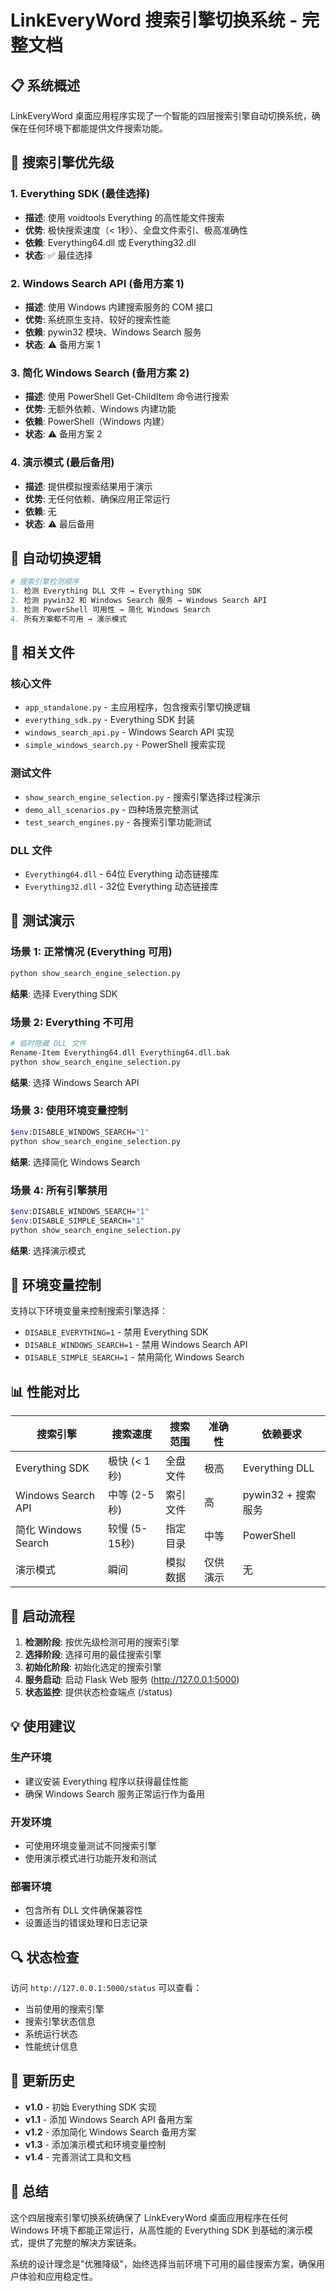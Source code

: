 # LinkEveryWord 搜索引擎切换系统 - 完整文档

## 📋 系统概述

LinkEveryWord 桌面应用程序实现了一个智能的四层搜索引擎自动切换系统，确保在任何环境下都能提供文件搜索功能。

## 🎯 搜索引擎优先级

### 1. Everything SDK (最佳选择)
- **描述**: 使用 voidtools Everything 的高性能文件搜索
- **优势**: 极快搜索速度（< 1秒）、全盘文件索引、极高准确性
- **依赖**: Everything64.dll 或 Everything32.dll
- **状态**: ✅ 最佳选择

### 2. Windows Search API (备用方案 1)
- **描述**: 使用 Windows 内建搜索服务的 COM 接口
- **优势**: 系统原生支持、较好的搜索性能
- **依赖**: pywin32 模块、Windows Search 服务
- **状态**: ⚠️ 备用方案 1

### 3. 简化 Windows Search (备用方案 2)  
- **描述**: 使用 PowerShell Get-ChildItem 命令进行搜索
- **优势**: 无额外依赖、Windows 内建功能
- **依赖**: PowerShell（Windows 内建）
- **状态**: ⚠️ 备用方案 2

### 4. 演示模式 (最后备用)
- **描述**: 提供模拟搜索结果用于演示
- **优势**: 无任何依赖、确保应用正常运行
- **依赖**: 无
- **状态**: ⚠️ 最后备用

## 🔄 自动切换逻辑

```python
# 搜索引擎检测顺序
1. 检测 Everything DLL 文件 → Everything SDK
2. 检测 pywin32 和 Windows Search 服务 → Windows Search API  
3. 检测 PowerShell 可用性 → 简化 Windows Search
4. 所有方案都不可用 → 演示模式
```

## 📁 相关文件

### 核心文件
- `app_standalone.py` - 主应用程序，包含搜索引擎切换逻辑
- `everything_sdk.py` - Everything SDK 封装
- `windows_search_api.py` - Windows Search API 实现
- `simple_windows_search.py` - PowerShell 搜索实现

### 测试文件
- `show_search_engine_selection.py` - 搜索引擎选择过程演示
- `demo_all_scenarios.py` - 四种场景完整测试
- `test_search_engines.py` - 各搜索引擎功能测试

### DLL 文件
- `Everything64.dll` - 64位 Everything 动态链接库
- `Everything32.dll` - 32位 Everything 动态链接库

## 🧪 测试演示

### 场景 1: 正常情况 (Everything 可用)
```bash
python show_search_engine_selection.py
```
**结果**: 选择 Everything SDK

### 场景 2: Everything 不可用
```bash
# 临时隐藏 DLL 文件
Rename-Item Everything64.dll Everything64.dll.bak
python show_search_engine_selection.py
```
**结果**: 选择 Windows Search API

### 场景 3: 使用环境变量控制
```bash
$env:DISABLE_WINDOWS_SEARCH="1"
python show_search_engine_selection.py  
```
**结果**: 选择简化 Windows Search

### 场景 4: 所有引擎禁用
```bash
$env:DISABLE_WINDOWS_SEARCH="1"
$env:DISABLE_SIMPLE_SEARCH="1"
python show_search_engine_selection.py
```
**结果**: 选择演示模式

## 🔧 环境变量控制

支持以下环境变量来控制搜索引擎选择：

- `DISABLE_EVERYTHING=1` - 禁用 Everything SDK
- `DISABLE_WINDOWS_SEARCH=1` - 禁用 Windows Search API  
- `DISABLE_SIMPLE_SEARCH=1` - 禁用简化 Windows Search

## 📊 性能对比

| 搜索引擎 | 搜索速度 | 搜索范围 | 准确性 | 依赖要求 |
|----------|----------|----------|--------|----------|
| Everything SDK | 极快 (< 1秒) | 全盘文件 | 极高 | Everything DLL |
| Windows Search API | 中等 (2-5秒) | 索引文件 | 高 | pywin32 + 搜索服务 |
| 简化 Windows Search | 较慢 (5-15秒) | 指定目录 | 中等 | PowerShell |
| 演示模式 | 瞬间 | 模拟数据 | 仅供演示 | 无 |

## 🚀 启动流程

1. **检测阶段**: 按优先级检测可用的搜索引擎
2. **选择阶段**: 选择可用的最佳搜索引擎
3. **初始化阶段**: 初始化选定的搜索引擎
4. **服务启动**: 启动 Flask Web 服务 (http://127.0.0.1:5000)
5. **状态监控**: 提供状态检查端点 (/status)

## 💡 使用建议

### 生产环境
- 建议安装 Everything 程序以获得最佳性能
- 确保 Windows Search 服务正常运行作为备用

### 开发环境  
- 可使用环境变量测试不同搜索引擎
- 使用演示模式进行功能开发和测试

### 部署环境
- 包含所有 DLL 文件确保兼容性
- 设置适当的错误处理和日志记录

## 🔍 状态检查

访问 `http://127.0.0.1:5000/status` 可以查看：
- 当前使用的搜索引擎
- 搜索引擎状态信息  
- 系统运行状态
- 性能统计信息

## 📝 更新历史

- **v1.0** - 初始 Everything SDK 实现
- **v1.1** - 添加 Windows Search API 备用方案
- **v1.2** - 添加简化 Windows Search 备用方案  
- **v1.3** - 添加演示模式和环境变量控制
- **v1.4** - 完善测试工具和文档

## 🎉 总结

这个四层搜索引擎切换系统确保了 LinkEveryWord 桌面应用程序在任何 Windows 环境下都能正常运行，从高性能的 Everything SDK 到基础的演示模式，提供了完整的解决方案链条。

系统的设计理念是"优雅降级"，始终选择当前环境下可用的最佳搜索方案，确保用户体验和应用稳定性。
